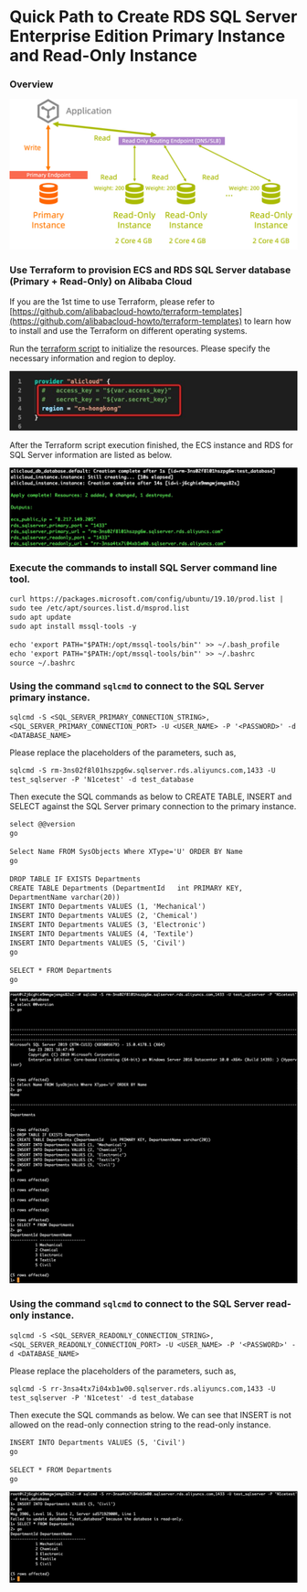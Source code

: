 # Quick Path to Create RDS SQL Server Enterprise Edition Primary Instance and Read-Only Instance

### Overview

![image.png](https://github.com/alibabacloud-howto/terraform-templates/raw/master/terraform-alicloud-db-samples/rds-sqlserver-ro/images/archi.png)

### Use Terraform to provision ECS and RDS SQL Server database (Primary + Read-Only) on Alibaba Cloud

If you are the 1st time to use Terraform, please refer to [https://github.com/alibabacloud-howto/terraform-templates](https://github.com/alibabacloud-howto/terraform-templates) to learn how to install and use the Terraform on different operating systems.

Run the [terraform script](https://github.com/alibabacloud-howto/terraform-templates/blob/master/terraform-alicloud-db-samples/rds-sqlserver-ro/main.tf) to initialize the resources. Please specify the necessary information and region to deploy.

![image.png](https://github.com/alibabacloud-howto/solution-applicationstack-parse/raw/main/parse-server-mongodb/images/tf-parms.png)

After the Terraform script execution finished, the ECS instance and RDS for SQL Server information are listed as below.

![image.png](https://github.com/alibabacloud-howto/terraform-templates/raw/master/terraform-alicloud-db-samples/rds-sqlserver-ro/images/tf-done.png)

### Execute the commands to install SQL Server command line tool.

```
curl https://packages.microsoft.com/config/ubuntu/19.10/prod.list | sudo tee /etc/apt/sources.list.d/msprod.list
sudo apt update
sudo apt install mssql-tools -y

echo 'export PATH="$PATH:/opt/mssql-tools/bin"' >> ~/.bash_profile
echo 'export PATH="$PATH:/opt/mssql-tools/bin"' >> ~/.bashrc
source ~/.bashrc
```

### Using the command ``sqlcmd`` to connect to the SQL Server primary instance.

```
sqlcmd -S <SQL_SERVER_PRIMARY_CONNECTION_STRING>,<SQL_SERVER_PRIMARY_CONNECTION_PORT> -U <USER_NAME> -P '<PASSWORD>' -d <DATABASE_NAME>
```

Please replace the placeholders of the parameters, such as,

```
sqlcmd -S rm-3ns02f8l01hszpg6w.sqlserver.rds.aliyuncs.com,1433 -U test_sqlserver -P 'N1cetest' -d test_database
```

Then execute the SQL commands as below to CREATE TABLE, INSERT and SELECT against the SQL Server primary connection to the primary instance.

```
select @@version
go

Select Name FROM SysObjects Where XType='U' ORDER BY Name
go

DROP TABLE IF EXISTS Departments
CREATE TABLE Departments (DepartmentId   int PRIMARY KEY, DepartmentName varchar(20))
INSERT INTO Departments VALUES (1, 'Mechanical') 
INSERT INTO Departments VALUES (2, 'Chemical') 
INSERT INTO Departments VALUES (3, 'Electronic') 
INSERT INTO Departments VALUES (4, 'Textile') 
INSERT INTO Departments VALUES (5, 'Civil')
go

SELECT * FROM Departments
go
```

![image.png](https://github.com/alibabacloud-howto/terraform-templates/raw/master/terraform-alicloud-db-samples/rds-sqlserver-ro/images/sqlcmd-1.png)

### Using the command ``sqlcmd`` to connect to the SQL Server read-only instance.

```
sqlcmd -S <SQL_SERVER_READONLY_CONNECTION_STRING>,<SQL_SERVER_READONLY_CONNECTION_PORT> -U <USER_NAME> -P '<PASSWORD>' -d <DATABASE_NAME>
```

Please replace the placeholders of the parameters, such as,

```
sqlcmd -S rr-3nsa4tx7i04xb1w00.sqlserver.rds.aliyuncs.com,1433 -U test_sqlserver -P 'N1cetest' -d test_database
```

Then execute the SQL commands as below. We can see that INSERT is not allowed on the read-only connection string to the read-only instance.

```
INSERT INTO Departments VALUES (5, 'Civil')
go

SELECT * FROM Departments
go
```

![image.png](https://github.com/alibabacloud-howto/terraform-templates/raw/master/terraform-alicloud-db-samples/rds-sqlserver-ro/images/sqlcmd-2.png)